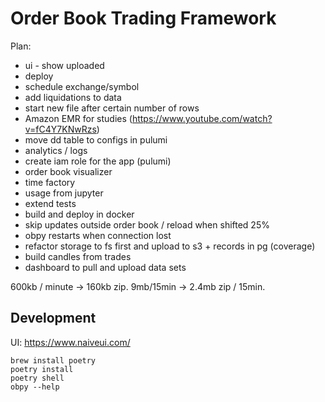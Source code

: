 # Order Book Trading Framework

Plan:
- ui - show uploaded
- deploy
- schedule exchange/symbol
- add liquidations to data
- start new file after certain number of rows
- Amazon EMR for studies (https://www.youtube.com/watch?v=fC4Y7KNwRzs)
- move dd table to configs in pulumi
- analytics / logs
- create iam role for the app (pulumi)
- order book visualizer
- time factory
- usage from jupyter
- extend tests
- build and deploy in docker
- skip updates outside order book / reload when shifted 25%
- obpy restarts when connection lost
- refactor storage to fs first and upload to s3 + records in pg (coverage)
- build candles from trades
- dashboard to pull and upload data sets

600kb / minute -> 160kb zip.
9mb/15min -> 2.4mb zip / 15min.

## Development

UI: https://www.naiveui.com/

```console
brew install poetry
poetry install
poetry shell
obpy --help
```
